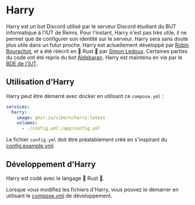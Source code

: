 # Harry
Harry est un bot Discord utilisé par le serveur Discord étudiant du BUT informatique à l'IUT de Reims. Pour l'instant, Harry n'est pas très utile, il ne permet que de configurer son identité sur le serveur. Harry sera sans doute plus utile dans un futur proche. Harry est actuellement développé par [Robin Bourachot](https://github.com/Ciborn), et a été réécrit en 🚀 Rust 🚀 par [Simon Ledoux](https://github.com/simon511000). Certaines parties du code ont été repris du bot [Aldebaran](https://github.com/Nightorn/Aldebaran). Harry est maintenu en vie par le [BDE de l'IUT](http://404cm.com/).
## Utilisation d'Harry

Harry peut être démarré avec docker en utilisant ce `compose.yml` :
```yml
services:
  harry:
    image: ghcr.io/ciborn/harry:latest
    volumes:
      - ./config.yml:/app/config.yml
```

Le fichier `config.yml` doit être préalablement créé en s'inspirant du [config.example.yml](./config.example.yml).

## Développement d'Harry
Harry est codé avec le langage  🚀 Rust 🚀.

Lorsque vous modifiez les fichiers d'Harry, vous pouvez le démarrer en utilisant le [compose.yml](./compose.yml) de développement.